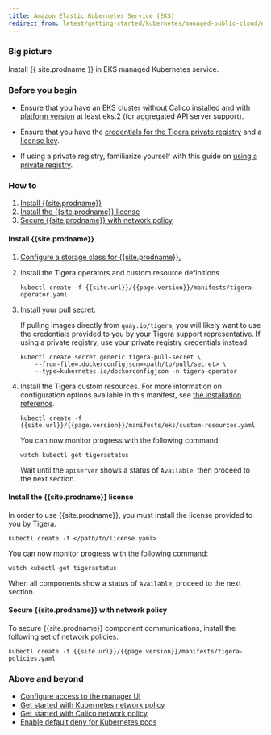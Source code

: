 ```yaml
---
title: Amazon Elastic Kubernetes Service (EKS)
redirect_from: latest/getting-started/kubernetes/managed-public-cloud/eks
---
```


### Big picture

Install {{ site.prodname }} in EKS managed Kubernetes service.

### Before you begin

- Ensure that you have an EKS cluster without Calico installed and with [platform version](https://docs.aws.amazon.com/eks/latest/userguide/platform-versions.html) at least eks.2 (for aggregated API server support).

- Ensure that you have the [credentials for the Tigera private registry](/{{page.version}}/getting-started/#obtain-the-private-registry-credentials) and a [license key](/{{page.version}}/getting-started/#obtain-a-license-key).

- If using a private registry, familiarize yourself with this guide on [using a private registry]({{site.baseurl}}/{{page.version}}/getting-started/private-registry).

### How to

1. [Install {{site.prodname}}](#install-tigera-secure-ee)
1. [Install the {{site.prodname}} license](#install-the-tigera-secure-ee-license)
1. [Secure {{site.prodname}} with network policy](#secure-tigera-secure-ee-with-network-policy)

#### Install {{site.prodname}}

1. [Configure a storage class for {{site.prodname}}.](/{{page.version}}/getting-started/create-storage)

1. Install the Tigera operators and custom resource definitions.

   ```
   kubectl create -f {{site.url}}/{{page.version}}/manifests/tigera-operator.yaml
   ```

1. Install your pull secret.

   If pulling images directly from `quay.io/tigera`, you will likely want to use the credentials provided to you by your Tigera support representative. If using a private registry, use your private registry credentials instead.

   ```
   kubectl create secret generic tigera-pull-secret \
       --from-file=.dockerconfigjson=<path/to/pull/secret> \
       --type=kubernetes.io/dockerconfigjson -n tigera-operator
   ```

1. Install the Tigera custom resources. For more information on configuration options available in this manifest, see [the installation reference](/{{page.version}}/reference/installation/api).

   ```
   kubectl create -f {{site.url}}/{{page.version}}/manifests/eks/custom-resources.yaml
   ```

   You can now monitor progress with the following command:

   ```
   watch kubectl get tigerastatus
   ```

   Wait until the `apiserver` shows a status of `Available`, then proceed to the next section.

#### Install the {{site.prodname}} license

In order to use {{site.prodname}}, you must install the license provided to you by Tigera.

```
kubectl create -f </path/to/license.yaml>
```

You can now monitor progress with the following command:

```
watch kubectl get tigerastatus
```

When all components show a status of `Available`, proceed to the next section.


#### Secure {{site.prodname}} with network policy

To secure {{site.prodname}} component communications, install the following set of network policies.

```
kubectl create -f {{site.url}}/{{page.version}}/manifests/tigera-policies.yaml
```

### Above and beyond

- [Configure access to the manager UI](/{{page.version}}/getting-started/access-the-manager)
- [Get started with Kubernetes network policy]({{site.url}}/{{page.version}}/security/kubernetes-network-policy)
- [Get started with Calico network policy]({{site.url}}/{{page.version}}/security/calico-network-policy)
- [Enable default deny for Kubernetes pods]({{site.url}}/{{page.version}}/security/kubernetes-default-deny)
